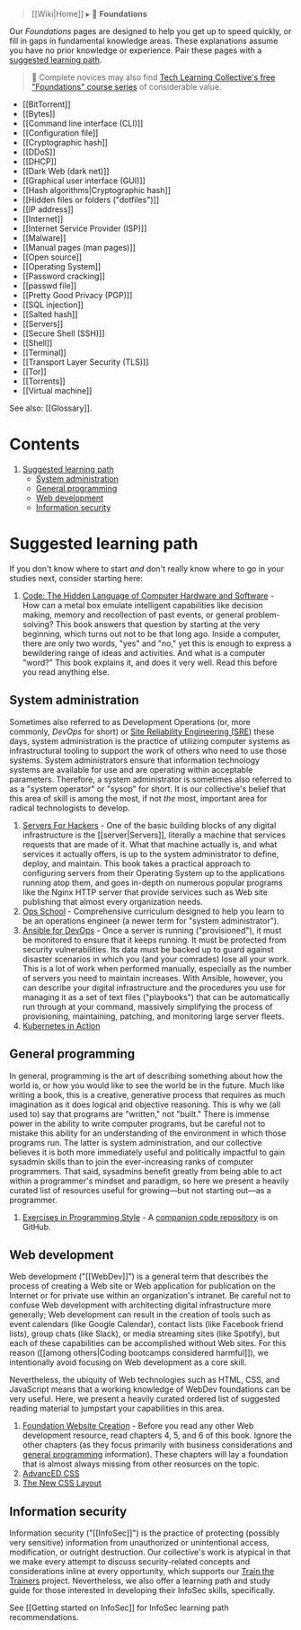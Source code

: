 > [[Wiki|Home]] ▸ :beginner: **Foundations**

Our *Foundations* pages are designed to help you get up to speed quickly, or fill in gaps in fundamental knowledge areas. These explanations assume you have no prior knowledge or experience. Pair these pages with a [suggested learning path](#suggested-learning-path).

> :beginner: Complete novices may also find [Tech Learning Collective's free "Foundations" course series](https://techlearningcollective.com/foundations/) of considerable value.

* [[BitTorrent]]
* [[Bytes]]
* [[Command line interface (CLI)]]
* [[Configuration file]]
* [[Cryptographic hash]]
* [[DDoS]]
* [[DHCP]]
* [[Dark Web (dark net)]]
* [[Graphical user interface (GUI)]]
* [[Hash algorithms|Cryptographic hash]]
* [[Hidden files or folders ("dotfiles")]]
* [[IP address]]
* [[Internet]]
* [[Internet Service Provider (ISP)]]
* [[Malware]]
* [[Manual pages (man pages)]]
* [[Open source]]
* [[Operating System]]
* [[Password cracking]]
* [[passwd file]]
* [[Pretty Good Privacy (PGP)]]
* [[SQL injection]]
* [[Salted hash]]
* [[Servers]]
* [[Secure Shell (SSH)]]
* [[Shell]]
* [[Terminal]]
* [[Transport Layer Security (TLS)]]
* [[Tor]]
* [[Torrents]]
* [[Virtual machine]]

See also: [[Glossary]].

# Contents

1. [Suggested learning path](#suggested-learning-path)
    * [System administration](#system-administration)
    * [General programming](#general-programming)
    * [Web development](#web-development)
    * [Information security](#information-security)

# Suggested learning path

If you don't know where to start *and* don't really know where to go in your studies next, consider starting here:

1. [Code: The Hidden Language of Computer Hardware and Software](http://www.charlespetzold.com/code/) - How can a metal box emulate intelligent capabilities like decision making, memory and recollection of past events, or general problem-solving? This book answers that question by starting at the very beginning, which turns out not to be that long ago. Inside a computer, there are only two words, "yes" and "no," yet this is enough to express a bewildering range of ideas and activities. And what is a computer "word?" This book explains it, and does it very well. Read this before you read anything else.

## System administration

Sometimes also referred to as Development Operations (or, more commonly, *DevOps* for short) or [Site Reliability Engineering (SRE)](https://landing.google.com/sre/books/) these days, system administration is the practice of utilizing computer systems as infrastructural tooling to support the work of others who need to use those systems. System administrators ensure that information technology systems are available for use and are operating within acceptable parameters. Therefore, a system administrator is sometimes also referred to as a "system operator" or "sysop" for short. It is our collective's belief that this area of skill is among the most, if not *the* most, important area for radical technologists to develop.

1. [Servers For Hackers](https://serversforhackers.com/) - One of the basic building blocks of any digital infrastructure is the [[server|Servers]], literally a machine that services requests that are made of it. What that machine actually is, and what services it actually offers, is up to the system administrator to define, deploy, and maintain. This book takes a practical approach to configuring servers from their Operating System up to the applications running atop them, and goes in-depth on numerous popular programs like the Nginx HTTP server that provide services such as Web site publishing that almost every organization needs.
1. [Ops School](https://opsschool.org/) - Comprehensive curriculum designed to help you learn to be an operations engineer (a newer term for "system administrator").
1. [Ansible for DevOps](https://www.ansiblefordevops.com/) - Once a server is running ("provisioned"), it must be monitored to ensure that it keeps running. It must be protected from security vulnerabilities. Its data must be backed up to guard against disaster scenarios in which you (and your comrades) lose all your work. This is a lot of work when performed manually, especially as the number of servers you need to maintain increases. With Ansible, however, you can describe your digital infrastructure and the procedures you use for managing it as a set of text files ("playbooks") that can be automatically run through at your command, massively simplifying the process of provisioning, maintaining, patching, and monitoring large server fleets.
1. [Kubernetes in Action](https://www.manning.com/books/kubernetes-in-action)

## General programming

In general, programming is the art of describing something about how the world is, or how you would like to see the world be in the future. Much like writing a book, this is a creative, generative process that requires as much imagination as it does logical and objective reasoning. This is why we (all used to) say that programs are "written," not "built." There is immense power in the ability to write computer programs, but be careful not to mistake this ability for an understanding of the environment in which those programs run. The latter is system administration, and our collective believes it is both more immediately useful and politically impactful to gain sysadmin skills than to join the ever-increasing ranks of computer programmers. That said, sysadmins benefit greatly from being able to act within a programmer's mindset and paradigm, so here we present a heavily curated list of resources useful for growing—but not starting out—as a programmer.

1. [Exercises in Programming Style](http://www.amazon.com/Exercises-Programming-Style-Cristina-Videira/dp/1482227371/) - A [companion code repository](https://github.com/crista/exercises-in-programming-style) is on GitHub.

## Web development

Web development ("[[WebDev]]") is a general term that describes the process of creating a Web site or Web application for publication on the Internet or for private use within an organization's intranet. Be careful not to confuse Web development with architecting digital infrastructure more generally; Web development can result in the creation of tools such as event calendars (like Google Calendar), contact lists (like Facebook friend lists), group chats (like Slack), or media streaming sites (like Spotify), but each of these capabilities can be accomplished without Web sites. For this reason ([[among others|Coding bootcamps considered harmful]]), we intentionally avoid focusing on Web development as a core skill.

Nevertheless, the ubiquity of Web technologies such as HTML, CSS, and JavaScript means that a working knowledge of WebDev foundations can be very useful. Here, we present a heavily curated ordered list of suggested reading material to jumpstart your capabilities in this area.

1. [Foundation Website Creation](https://www.worldcat.org/title/foundation-website-creation-with-css-xhtml-and-javascript/oclc/646766089) - Before you read any other Web development resource, read chapters 4, 5, and 6 of this book. Ignore the other chapters (as they focus primarily with business considerations and [general programming](#general-programming) information). These chapters will lay a foundation that is almost always missing from other reosurces on the topic.
1. [AdvancED CSS](https://www.worldcat.org/title/advanced-css/oclc/500470223)
1. [The New CSS Layout](https://abookapart.com/products/the-new-css-layout)

## Information security

Information security ("[[InfoSec]]") is the practice of protecting (possibly very sensitive) information from unauthorized or unintentional access, modification, or outright destruction. Our collective's work is atypical in that we make every attempt to discuss security-related concepts and considerations inline at every opportunity, which supports our [Train the Trainers](https://github.com/AnarchoTechNYC/meta/blob/master/train-the-trainers/README.md) project. Nevertheless, we also offer a learning path and study guide for those interested in developing their InfoSec skills, specifically.

See [[Getting started on InfoSec]] for InfoSec learning path recommendations.